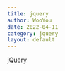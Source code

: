 ```yaml
---
title: jquery
author: WooYou
date: 2022-04-11
category: jquery
layout: default
---
```

[jQuery](https://jquery.com/)